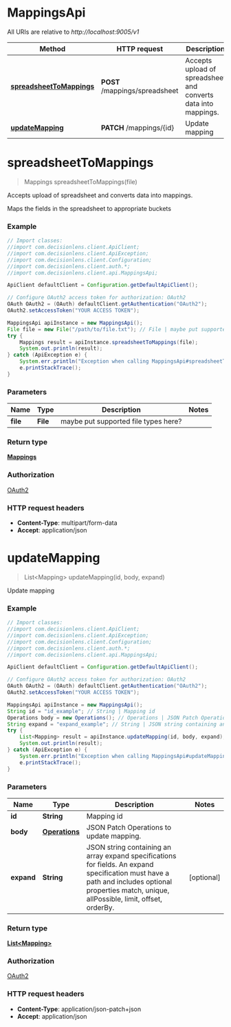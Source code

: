 # MappingsApi

All URIs are relative to *http://localhost:9005/v1*

Method | HTTP request | Description
------------- | ------------- | -------------
[**spreadsheetToMappings**](MappingsApi.md#spreadsheetToMappings) | **POST** /mappings/spreadsheet | Accepts upload of spreadsheet and converts data into mappings.
[**updateMapping**](MappingsApi.md#updateMapping) | **PATCH** /mappings/{id} | Update mapping


<a name="spreadsheetToMappings"></a>
# **spreadsheetToMappings**
> Mappings spreadsheetToMappings(file)

Accepts upload of spreadsheet and converts data into mappings.

Maps the fields in the spreadsheet to appropriate buckets

### Example
```java
// Import classes:
//import com.decisionlens.client.ApiClient;
//import com.decisionlens.client.ApiException;
//import com.decisionlens.client.Configuration;
//import com.decisionlens.client.auth.*;
//import com.decisionlens.client.api.MappingsApi;

ApiClient defaultClient = Configuration.getDefaultApiClient();

// Configure OAuth2 access token for authorization: OAuth2
OAuth OAuth2 = (OAuth) defaultClient.getAuthentication("OAuth2");
OAuth2.setAccessToken("YOUR ACCESS TOKEN");

MappingsApi apiInstance = new MappingsApi();
File file = new File("/path/to/file.txt"); // File | maybe put supported file types here?
try {
    Mappings result = apiInstance.spreadsheetToMappings(file);
    System.out.println(result);
} catch (ApiException e) {
    System.err.println("Exception when calling MappingsApi#spreadsheetToMappings");
    e.printStackTrace();
}
```

### Parameters

Name | Type | Description  | Notes
------------- | ------------- | ------------- | -------------
 **file** | **File**| maybe put supported file types here? |

### Return type

[**Mappings**](Mappings.md)

### Authorization

[OAuth2](../README.md#OAuth2)

### HTTP request headers

 - **Content-Type**: multipart/form-data
 - **Accept**: application/json

<a name="updateMapping"></a>
# **updateMapping**
> List&lt;Mapping&gt; updateMapping(id, body, expand)

Update mapping

### Example
```java
// Import classes:
//import com.decisionlens.client.ApiClient;
//import com.decisionlens.client.ApiException;
//import com.decisionlens.client.Configuration;
//import com.decisionlens.client.auth.*;
//import com.decisionlens.client.api.MappingsApi;

ApiClient defaultClient = Configuration.getDefaultApiClient();

// Configure OAuth2 access token for authorization: OAuth2
OAuth OAuth2 = (OAuth) defaultClient.getAuthentication("OAuth2");
OAuth2.setAccessToken("YOUR ACCESS TOKEN");

MappingsApi apiInstance = new MappingsApi();
String id = "id_example"; // String | Mapping id
Operations body = new Operations(); // Operations | JSON Patch Operations to update mapping.
String expand = "expand_example"; // String | JSON string containing an array expand specifications for fields.  An expand specification must have a path and includes optional properties match, unique, allPossible, limit, offset, orderBy.
try {
    List<Mapping> result = apiInstance.updateMapping(id, body, expand);
    System.out.println(result);
} catch (ApiException e) {
    System.err.println("Exception when calling MappingsApi#updateMapping");
    e.printStackTrace();
}
```

### Parameters

Name | Type | Description  | Notes
------------- | ------------- | ------------- | -------------
 **id** | **String**| Mapping id |
 **body** | [**Operations**](Operations.md)| JSON Patch Operations to update mapping. |
 **expand** | **String**| JSON string containing an array expand specifications for fields.  An expand specification must have a path and includes optional properties match, unique, allPossible, limit, offset, orderBy. | [optional]

### Return type

[**List&lt;Mapping&gt;**](Mapping.md)

### Authorization

[OAuth2](../README.md#OAuth2)

### HTTP request headers

 - **Content-Type**: application/json-patch+json
 - **Accept**: application/json

